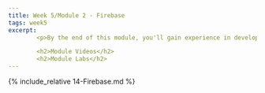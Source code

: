 ```yaml
---
title: Week 5/Module 2 - Firebase
tags: week5
excerpt: 
        <p>By the end of this module, you'll gain experience in developing apps with Firebase.</p> 

        <h2>Module Videos</h2>
        <h2>Module Labs</h2>
---  
```



{% include_relative 14-Firebase.md %}